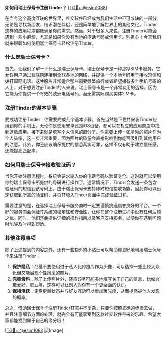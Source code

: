 **如何用瑞士保号卡注册Tinder？** [[TG💪+ @esim1088](https://t.me/s/esim1088)]

在当今这个高度互联的世界里，社交软件已经成为我们生活中不可或缺的一部分。无论是寻找新朋友、结识潜在伴侣，还是简单地了解世界上的其他文化，Tinder这样的应用程序都能满足你的需求。然而，对于很多人来说，注册Tinder可能会遇到一些小麻烦，尤其是如果你没有当地的电话号码或信用卡。别担心！今天我们就来聊聊如何使用瑞士保号卡轻松注册Tinder。

### 什么是瑞士保号卡？

首先，让我们了解一下什么是瑞士保号卡。瑞士保号卡是一种虚拟SIM卡服务，它允许用户通过互联网连接到全球各地的网络，并提供一个本地号码用于接收短信和拨打国际电话。这种服务非常适合那些需要频繁旅行或者希望拥有多个手机号码的人士。对于想要注册Tinder的人来说，瑞士保号卡是一个非常实用的选择，因为它能为你提供一个有效的欧洲电话号码，而无需实际购买实体SIM卡。

### 注册Tinder的基本步骤

要成功注册Tinder，你需要完成几个基本步骤。首先当然是下载并安装Tinder应用到你的手机上。无论你是使用安卓还是iOS设备，都可以在相应的应用商店中找到这款应用。接下来就是填写个人信息的部分了。你需要上传一张清晰的照片作为个人头像，这一步非常重要，因为照片的质量会直接影响到你能否吸引到其他用户的注意。此外，你还应该确保提供的信息真实可靠，这样不仅有助于建立信任感，还能提高匹配率。

### 如何用瑞士保号卡接收验证码？

当你开始注册流程时，系统会要求输入你的电话号码以验证身份。这时就可以使用你的瑞士保号卡所提供的号码进行操作了。通常情况下，Tinder会发送一条包含验证码的短信到该号码上。由于瑞士保号卡支持即时短信接收功能，因此你可以迅速获取到所需的验证码，并将其填入Tinder页面中完成验证过程。

需要注意的是，在选择瑞士保号卡服务商时一定要谨慎挑选信誉良好的平台。一个好的服务商会保证其系统的稳定性和安全性，让你在整个注册过程中没有任何后顾之忧。同时，他们还会提供详细的操作指南以及客户支持服务，以便你在遇到问题时能够及时得到帮助。

### 其他注意事项

除了上述提到的内容之外，还有一些额外的小贴士可以帮助你更好地利用瑞士保号卡来注册Tinder：

1. **保护隐私**：尽量不要使用过于私人化的照片作为头像，可以选择一些比较大众化但又能展现个性风采的照片。
2. **完善资料**：除了上传照片外，还应该尽可能多地填写关于自己的信息，比如兴趣爱好、职业等，这样可以让别人对你有一个更全面的认识。
3. **保持活跃**：定期更新状态并与好友互动可以增加曝光度，从而提高被他人发现的概率。

总之，借助瑞士保号卡注册Tinder其实并不复杂，只要你按照正确的步骤去做，并且注意细节方面的处理，就完全有可能享受到这款社交软件带来的乐趣。希望大家都能找到属于自己的缘分哦！

[[TG💪+ @esim1088](https://t.me/s/esim1088) ![Image](https://i.postimg.cc/4NQfJmqS/Snipaste-2025-05-13-00-14-12.png)]